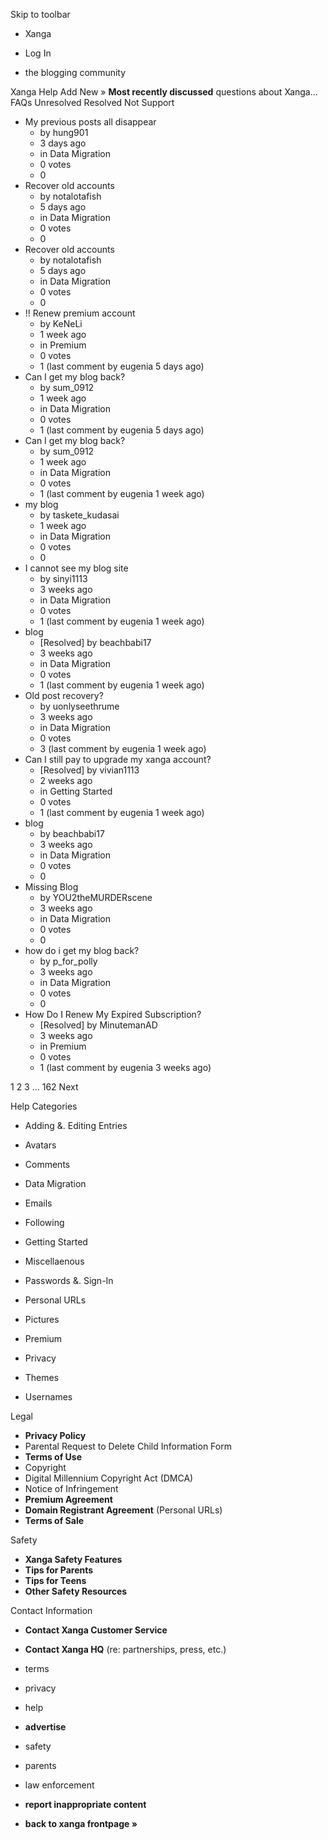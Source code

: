 Skip to toolbar

*   Xanga

*   Log In

*   the blogging community

Xanga Help Add New » **Most recently discussed** questions about Xanga… FAQs Unresolved Resolved Not Support

*   My previous posts all disappear
    *   by hung901
    *   3 days ago
    *   in Data Migration
    *   0 votes
    *   0
*   Recover old accounts
    *   by notalotafish
    *   5 days ago
    *   in Data Migration
    *   0 votes
    *   0
*   Recover old accounts
    *   by notalotafish
    *   5 days ago
    *   in Data Migration
    *   0 votes
    *   0
*   !! Renew premium account
    *   by KeNeLi
    *   1 week ago
    *   in Premium
    *   0 votes
    *   1 (last comment by eugenia 5 days ago)
*   Can I get my blog back?
    *   by sum\_0912
    *   1 week ago
    *   in Data Migration
    *   0 votes
    *   1 (last comment by eugenia 5 days ago)
*   Can I get my blog back?
    *   by sum\_0912
    *   1 week ago
    *   in Data Migration
    *   0 votes
    *   1 (last comment by eugenia 1 week ago)
*   my blog
    *   by taskete\_kudasai
    *   1 week ago
    *   in Data Migration
    *   0 votes
    *   0
*   I cannot see my blog site
    *   by sinyi1113
    *   3 weeks ago
    *   in Data Migration
    *   0 votes
    *   1 (last comment by eugenia 1 week ago)
*   blog
    *   \[Resolved\] by beachbabi17
    *   3 weeks ago
    *   in Data Migration
    *   0 votes
    *   1 (last comment by eugenia 1 week ago)
*   Old post recovery?
    *   by uonlyseethrume
    *   3 weeks ago
    *   in Data Migration
    *   0 votes
    *   3 (last comment by eugenia 1 week ago)
*   Can I still pay to upgrade my xanga account?
    *   \[Resolved\] by vivian1113
    *   2 weeks ago
    *   in Getting Started
    *   0 votes
    *   1 (last comment by eugenia 1 week ago)
*   blog
    *   by beachbabi17
    *   3 weeks ago
    *   in Data Migration
    *   0 votes
    *   0
*   Missing Blog
    *   by YOU2theMURDERscene
    *   3 weeks ago
    *   in Data Migration
    *   0 votes
    *   0
*   how do i get my blog back?
    *   by p\_for\_polly
    *   3 weeks ago
    *   in Data Migration
    *   0 votes
    *   0
*   How Do I Renew My Expired Subscription?
    *   \[Resolved\] by MinutemanAD
    *   3 weeks ago
    *   in Premium
    *   0 votes
    *   1 (last comment by eugenia 3 weeks ago)

1 2 3 ... 162 Next

Help Categories

*   Adding &. Editing Entries
*   Avatars
*   Comments
*   Data Migration
*   Emails
*   Following
*   Getting Started
*   Miscellaenous

*   Passwords &. Sign-In
*   Personal URLs
*   Pictures
*   Premium
*   Privacy
*   Themes
*   Usernames

Legal

*   **Privacy Policy**
*   Parental Request to Delete Child Information Form
*   **Terms of Use**
*   Copyright
*   Digital Millennium Copyright Act (DMCA)
*   Notice of Infringement
*   **Premium Agreement**
*   **Domain Registrant Agreement** (Personal URLs)
*   **Terms of Sale**

Safety

*   **Xanga Safety Features**
*   **Tips for Parents**
*   **Tips for Teens**
*   **Other Safety Resources**

Contact Information

*   **Contact Xanga Customer Service**
*   **Contact Xanga HQ** (re: partnerships, press, etc.)

*   terms
*   privacy
*   help
*   **advertise**

*   safety
*   parents
*   law enforcement
*   **report inappropriate content**

*   **back to xanga frontpage »**